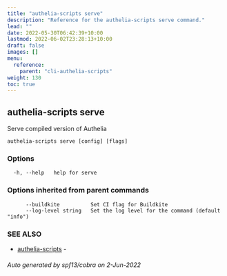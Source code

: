 ```yaml
---
title: "authelia-scripts serve"
description: "Reference for the authelia-scripts serve command."
lead: ""
date: 2022-05-30T06:42:39+10:00
lastmod: 2022-06-02T23:28:13+10:00
draft: false
images: []
menu:
  reference:
    parent: "cli-authelia-scripts"
weight: 130
toc: true
---
```


## authelia-scripts serve

Serve compiled version of Authelia

```
authelia-scripts serve [config] [flags]
```

### Options

```
  -h, --help   help for serve
```

### Options inherited from parent commands

```
      --buildkite          Set CI flag for Buildkite
      --log-level string   Set the log level for the command (default "info")
```

### SEE ALSO

* [authelia-scripts](authelia-scripts.md)	 - 

###### Auto generated by spf13/cobra on 2-Jun-2022
